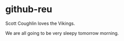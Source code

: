 # github-reu

Scott Coughlin loves the Vikings.

We are all going to be very sleepy tomorrow morning.
